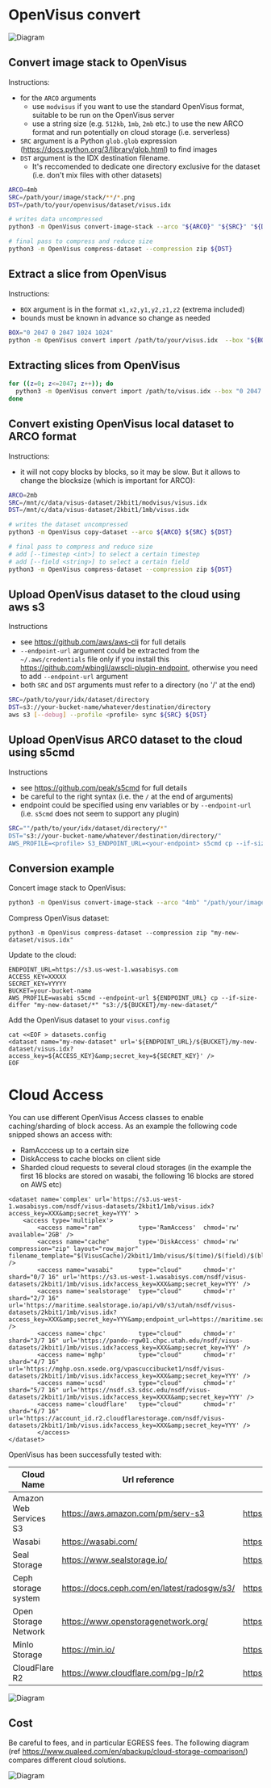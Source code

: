# OpenVisus convert

![Diagram](https://raw.githubusercontent.com/sci-visus/OpenVisus/master/docs/openvisus-convert.png)




## Convert image stack to OpenVisus

Instructions:
- for the `ARCO` arguments
   - use `modvisus` if you want to use the standard OpenVisus format, suitable to be run on the OpenVisus server 
   - use a string size (e.g. `512kb`, `1mb`, `2mb` etc.) to use the new ARCO format and run potentially  on cloud storage (i.e. serverless)
- `SRC` argument is a Python `glob.glob` expression (https://docs.python.org/3/library/glob.html) to find images 
- `DST` argument is the IDX destination filename. 
     - It's reccomended to dedicate one directory exclusive for the dataset (i.e. don't mix files with other datasets)

```bash
ARCO=4mb
SRC=/path/your/image/stack/**/*.png
DST=/path/to/your/openvisus/dataset/visus.idx 

# writes data uncompressed
python3 -m OpenVisus convert-image-stack --arco "${ARCO}" "${SRC}" "${DST}"

# final pass to compress and reduce size
python3 -m OpenVisus compress-dataset --compression zip ${DST} 
```


## Extract a slice from OpenVisus 

Instructions:
- `BOX` argument is in the format `x1,x2,y1,y2,z1,z2` (extrema included)
- bounds must be known in advance so change as needed

```bash
BOX="0 2047 0 2047 1024 1024"
python -m OpenVisus convert import /path/to/your/visus.idx  --box "${BOX}" export example.png
```

## Extracting slices from OpenVisus

```bash
for ((z=0; z<=2047; z++)); do
  python3 -m OpenVisus convert import /path/to/visus.idx --box "0 2047 0 2047 $z $z" export /path/to/image/stack/$(printf "%04d" $z).png
done
```


## Convert existing OpenVisus local dataset to ARCO format

Instructions:
- it will not copy blocks by blocks, so it may be slow. But it allows to change the blocksize (which is important for ARCO):

```bash
ARCO=2mb
SRC=/mnt/c/data/visus-dataset/2kbit1/modvisus/visus.idx
DST=/mnt/c/data/visus-dataset/2kbit1/1mb/visus.idx 

# writes the dataset uncompressed
python3 -m OpenVisus copy-dataset --arco ${ARCO} ${SRC} ${DST}

# final pass to compress and reduce size 
# add [--timestep <int>] to select a certain timestep
# add [--field <string>] to select a certain field
python3 -m OpenVisus compress-dataset --compression zip ${DST} 
```

## Upload OpenVisus dataset to the cloud using aws s3

Instructions
- see https://github.com/aws/aws-cli for full details
- `--endpoint-url` argument could be extracted from the `~/.aws/credentials` file only if you install this https://github.com/wbingli/awscli-plugin-endpoint, otherwise you need to add `--endpoint-url` argument
- both `SRC` and `DST` arguments must refer to a directory (no '/' at the end)

```bash
SRC=/path/to/your/idx/dataset/directory
DST=s3://your-bucket-name/whatever/destination/directory
aws s3 [--debug] --profile <profile> sync ${SRC} ${DST}
```

## Upload OpenVisus ARCO dataset to the cloud using s5cmd

Instructions
- see https://github.com/peak/s5cmd for full details
- be careful to the right syntax (i.e. the `/` at the end of arguments)
- endpoint could be specified using env variables or by `--endpoint-url` (i.e. `s5cmd` does not seem to support any plugin)

```bash
SRC=""/path/to/your/idx/dataset/directory/*"
DST="s3://your-bucket-name/whatever/destination/directory/"
AWS_PROFILE=<profile> S3_ENDPOINT_URL=<your-endpoint> s5cmd cp --if-size-differ ${SRC} {DST}
```

## Conversion example

Concert image stack to OpenVisus:

```bash
python3 -m OpenVisus convert-image-stack --arco "4mb" "/path/your/image/stack/**/*.png" "my-new-dataset/visus.idx"
```

Compress OpenVisus dataset:

```
python3 -m OpenVisus compress-dataset --compression zip "my-new-dataset/visus.idx" 
```


Update to the cloud:

```
ENDPOINT_URL=https://s3.us-west-1.wasabisys.com
ACCESS_KEY=XXXXX
SECRET_KEY=YYYYY
BUCKET=your-bucket-name
AWS_PROFILE=wasabi s5cmd --endpoint-url ${ENDPOINT_URL} cp --if-size-differ "my-new-dataset/*" "s3://${BUCKET}/my-new-dataset/"
```

Add the OpenVisus dataset to your `visus.config`

```
cat <<EOF > datasets.config
<dataset name="my-new-dataset" url='${ENDPOINT_URL}/${BUCKET}/my-new-dataset/visus.idx?access_key=${ACCESS_KEY}&amp;secret_key=${SECRET_KEY}' />
EOF
```

# Cloud Access

You can use different OpenVisus Access classes to enable caching/sharding of block access.
As an example the following code snipped shows an access with:

- RamAcccess up to a certain size
- DiskAccess to cache blocks on client side
- Sharded cloud requests to several cloud storages (in the example the first 16 blocks are stored on wasabi, the following 16 blocks are stored on AWS etc)

```
<dataset name='complex' url='https://s3.us-west-1.wasabisys.com/nsdf/visus-datasets/2kbit1/1mb/visus.idx?access_key=XXX&amp;secret_key=YYY' >
	<access type='multiplex'>
		<access name="ram"          type='RamAccess'  chmod='rw' available='2GB' />
		<access name="cache"        type='DiskAccess' chmod='rw' compression="zip" layout="row_major" filename_template="$(VisusCache)/2kbit1/1mb/visus/$(time)/$(field)/$(block:%016x:%04x).bin" />
		<access name="wasabi"       type="cloud"      chmod='r'  shard="0/7 16" url='https://s3.us-west-1.wasabisys.com/nsdf/visus-datasets/2kbit1/1mb/visus.idx?access_key=XXX&amp;secret_key=YYY' />
		<access name='sealstorage'  type="cloud"      chmod='r'  shard="2/7 16" url='https://maritime.sealstorage.io/api/v0/s3/utah/nsdf/visus-datasets/2kbit1/1mb/visus.idx?access_key=XXX&amp;secret_key=YYY&amp;endpoint_url=https://maritime.sealstorage.io/api/v0/s3' /> 
		<access name='chpc'         type="cloud"      chmod='r'  shard="3/7 16" url='https://pando-rgw01.chpc.utah.edu/nsdf/visus-datasets/2kbit1/1mb/visus.idx?access_key=XXX&amp;secret_key=YYY' /> 
		<access name='mghp'         type="cloud"      chmod='r'  shard="4/7 16" url='https://mghp.osn.xsede.org/vpascuccibucket1/nsdf/visus-datasets/2kbit1/1mb/visus.idx?access_key=XXX&amp;secret_key=YYY' />
		<access name='ucsd'         type="cloud"      chmod='r'  shard="5/7 16" url='https://nsdf.s3.sdsc.edu/nsdf/visus-datasets/2kbit1/1mb/visus.idx?access_key=XXXX&amp;secret_key=YYY' /> 
		<access name='cloudflare'   type="cloud"      chmod='r'  shard="6/7 16" url='https://account_id.r2.cloudflarestorage.com/nsdf/visus-datasets/2kbit1/1mb/visus.idx?access_key=XXX&amp;secret_key=YYY' />
		</access>
</dataset> 
```

OpenVisus has been successfully tested with:

| Cloud Name             | Url reference                               | Endpoint (example)                           |
|------------------------|---------------------------------------------|----------------------------------------------|
| Amazon Web Services S3 | https://aws.amazon.com/pm/serv-s3           | https://s3.us-west-1.wasabisys.com           |
| Wasabi                 | https://wasabi.com/                         | https://s3.us-west-1.wasabisys.com           |
| Seal Storage           | https://www.sealstorage.io/                 | https://maritime.sealstorage.io/api/v0/s3    |
| Ceph storage system    | https://docs.ceph.com/en/latest/radosgw/s3/ | https://pando-rgw01.chpc.utah.edu            |
| Open Storage Network   | https://www.openstoragenetwork.org/         | https://mghp.osn.xsede.org/bucket-name       |
| MinIo Storage          | https://min.io/                             | https://nsdf.s3.sdsc.edu                     |
| CloudFlare R2          | https://www.cloudflare.com/pg-lp/r2         | https://account_id.r2.cloudflarestorage.com` |

![Diagram](https://raw.githubusercontent.com/sci-visus/OpenVisus/master/docs/openvisus-convert-access.png)


## Cost

Be careful to fees, and in particular EGRESS fees.
The following diagram (ref https://www.qualeed.com/en/qbackup/cloud-storage-comparison/) compares different cloud solutions.

![Diagram](https://www.qualeed.com/images/cloud-storages/pricing-20220922.png)

